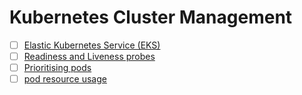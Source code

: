 # Kubernetes Cluster Management
- [ ] [Elastic Kubernetes Service (EKS)](eks.md)
- [ ] [Readiness and Liveness probes](probes.md)
- [ ] [Prioritising pods](priority.md)
- [ ] [pod resource usage](resource-usage.md.md)
